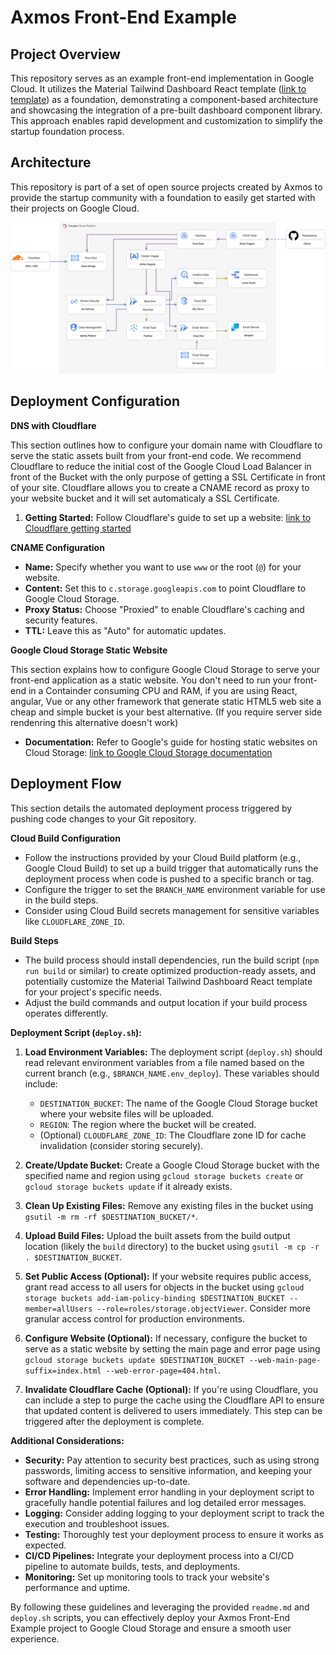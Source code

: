 # Axmos Front-End Example

## Project Overview

This repository serves as an example front-end implementation in Google Cloud. It utilizes the Material Tailwind Dashboard React template ([link to template](https://demos.creative-tim.com/material-tailwind-dashboard-react/#/dashboard/home)) as a foundation, demonstrating a component-based architecture and showcasing the integration of a pre-built dashboard component library. This approach enables rapid development and customization to simplify the startup foundation process.

## Architecture

This repository is part of a set of open source projects created by Axmos to provide the startup community with a foundation to easily get started with their projects on Google Cloud.

![Axmos Startup Starter Kit Architecture](Arch%20-%20Startup%20Starter%20Kit.png)

## Deployment Configuration

**DNS with Cloudflare**

This section outlines how to configure your domain name with Cloudflare to serve the static assets built from your front-end code.
We recommend Cloudflare to reduce the initial cost of the Google Cloud Load Balancer in front of the Bucket with the only purpose of getting a SSL Certificate in front of your site. Cloudflare allows you to create a CNAME record as proxy to your website bucket and it will set automaticaly a SSL Certificate.

1. **Getting Started:** Follow Cloudflare's guide to set up a website: [link to Cloudflare getting started](https://developers.cloudflare.com/learning-paths/get-started/#live_website)

**CNAME Configuration**

* **Name:** Specify whether you want to use `www` or the root (`@`) for your website.
* **Content:** Set this to `c.storage.googleapis.com` to point Cloudflare to Google Cloud Storage.
* **Proxy Status:** Choose "Proxied" to enable Cloudflare's caching and security features.
* **TTL:** Leave this as "Auto" for automatic updates.

**Google Cloud Storage Static Website**

This section explains how to configure Google Cloud Storage to serve your front-end application as a static website.
You don't need to run your front-end in a Containder consuming CPU and RAM, if you are using React, angular, Vue or any other framework that generate static HTML5 web site a cheap and simple bucket is your best alternative. (If you require server side rendenring this alternative doesn't work)

* **Documentation:** Refer to Google's guide for hosting static websites on Cloud Storage: [link to Google Cloud Storage documentation](https://cloud.google.com/storage/docs/hosting-static-website)

## Deployment Flow

This section details the automated deployment process triggered by pushing code changes to your Git repository.

**Cloud Build Configuration**

* Follow the instructions provided by your Cloud Build platform (e.g., Google Cloud Build) to set up a build trigger that automatically runs the deployment process when code is pushed to a specific branch or tag.
* Configure the trigger to set the `BRANCH_NAME` environment variable for use in the build steps.
* Consider using Cloud Build secrets management for sensitive variables like `CLOUDFLARE_ZONE_ID`.

**Build Steps**

* The build process should install dependencies, run the build script (`npm run build` or similar) to create optimized production-ready assets, and potentially customize the Material Tailwind Dashboard React template for your project's specific needs.
* Adjust the build commands and output location if your build process operates differently.

**Deployment Script (`deploy.sh`):**

1. **Load Environment Variables:** The deployment script (`deploy.sh`) should read relevant environment variables from a file named based on the current branch (e.g., `$BRANCH_NAME.env_deploy`). These variables should include:
   * `DESTINATION_BUCKET`: The name of the Google Cloud Storage bucket where your website files will be uploaded.
   * `REGION`: The region where the bucket will be created.
   * (Optional) `CLOUDFLARE_ZONE_ID`: The Cloudflare zone ID for cache invalidation (consider storing securely).
2. **Create/Update Bucket:** Create a Google Cloud Storage bucket with the specified name and region using `gcloud storage buckets create` or `gcloud storage buckets update` if it already exists.
3. **Clean Up Existing Files:** Remove any existing files in the bucket using `gsutil -m rm -rf $DESTINATION_BUCKET/*`.
4. **Upload Build Files:** Upload the built assets from the build output location (likely the `build` directory) to the bucket using `gsutil -m cp -r . $DESTINATION_BUCKET`.
5. **Set Public Access (Optional):** If your website requires public access, grant read access to all users for objects in the bucket using `gcloud storage buckets add-iam-policy-binding $DESTINATION_BUCKET --member=allUsers --role=roles/storage.objectViewer`. Consider more granular access control for production environments.

6. **Configure Website (Optional):** If necessary, configure the bucket to serve as a static website by setting the main page and error page using `gcloud storage buckets update $DESTINATION_BUCKET --web-main-page-suffix=index.html --web-error-page=404.html`.

7. **Invalidate Cloudflare Cache (Optional):** If you're using Cloudflare, you can include a step to purge the cache using the Cloudflare API to ensure that updated content is delivered to users immediately. This step can be triggered after the deployment is complete.

**Additional Considerations:**

* **Security:** Pay attention to security best practices, such as using strong passwords, limiting access to sensitive information, and keeping your software and dependencies up-to-date.
* **Error Handling:** Implement error handling in your deployment script to gracefully handle potential failures and log detailed error messages.
* **Logging:** Consider adding logging to your deployment script to track the execution and troubleshoot issues.
* **Testing:** Thoroughly test your deployment process to ensure it works as expected.
* **CI/CD Pipelines:** Integrate your deployment process into a CI/CD pipeline to automate builds, tests, and deployments.
* **Monitoring:** Set up monitoring tools to track your website's performance and uptime.

By following these guidelines and leveraging the provided `readme.md` and `deploy.sh` scripts, you can effectively deploy your Axmos Front-End Example project to Google Cloud Storage and ensure a smooth user experience.
